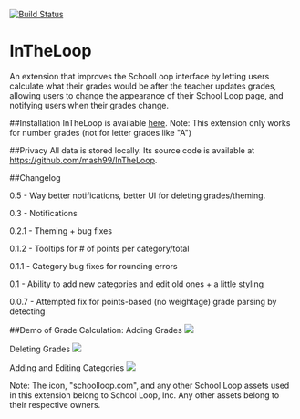  [![Build Status](https://travis-ci.org/mash99/InTheLoop.svg?branch=develop)](https://travis-ci.org/mash99/InTheLoop)
# InTheLoop
An extension that improves the SchoolLoop interface by letting users calculate what their grades would be after the teacher updates grades, allowing users to change the appearance of their School Loop page, and notifying users when their grades change.  

##Installation
InTheLoop is available [here](https://chrome.google.com/webstore/detail/in-the-loop-for-school-lo/ppigcngidmooiiafkelbilbojiijffag).
Note: This extension only works for number grades (not for letter grades like "A")

##Privacy
All data is stored locally. Its source code is available at https://github.com/mash99/InTheLoop.

##Changelog

0.5 - Way better notifications, better UI for deleting grades/theming.

0.3 - Notifications

0.2.1 - Theming + bug fixes

0.1.2 - Tooltips for # of points per category/total

0.1.1 - Category bug fixes for rounding errors

0.1 - Ability to add new categories and edit old ones + a little styling

0.0.7 - Attempted fix for points-based (no weightage) grade parsing by detecting  

##Demo of Grade Calculation:
Adding Grades
![](https://i.gyazo.com/6c424770f10b8598c4439b36c89193b4.gif)

Deleting Grades
![](https://i.gyazo.com/8252613bbe697fef07c8f1bf9a5d9134.gif)

Adding and Editing Categories
![](https://i.gyazo.com/0fdfe0e3ac2ad56c8b86b2599b6720b0.gif)

Note: The icon, "schoolloop.com", and any other School Loop assets used in this extension belong to School Loop, Inc. Any other assets belong to their respective owners.
